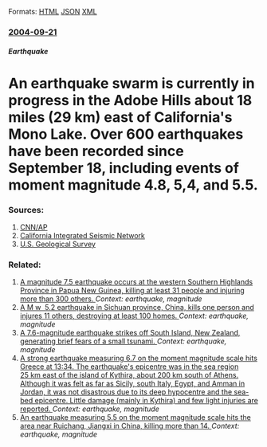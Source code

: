 
Formats: [HTML](/news/2004/09/21/an-earthquake-swarm-is-currently-in-progress-in-the-adobe-hills-about-18-miles-29-km-east-of-california-s-mono-lake-over-600-earthquakes.html)  [JSON](/news/2004/09/21/an-earthquake-swarm-is-currently-in-progress-in-the-adobe-hills-about-18-miles-29-km-east-of-california-s-mono-lake-over-600-earthquakes.json)  [XML](/news/2004/09/21/an-earthquake-swarm-is-currently-in-progress-in-the-adobe-hills-about-18-miles-29-km-east-of-california-s-mono-lake-over-600-earthquakes.xml)  

### [2004-09-21](/news/2004/09/21/index.md)

##### Earthquake
#  An earthquake swarm is currently in progress in the Adobe Hills about 18 miles (29 km) east of California's Mono Lake. Over 600 earthquakes have been recorded since September 18, including events of moment magnitude 4.8, 5,4, and 5.5. 




### Sources:

1. [CNN/AP](http://www.cnn.com/2004/US/09/19/earthquake.swarm.ap)
2. [California Integrated Seismic Network](http://www.cisn.org/special/evt.04.09.18/)
3. [U.S. Geological Survey](http://quake.usgs.gov)

### Related:

1. [A magnitude 7.5 earthquake occurs at the western Southern Highlands Province in Papua New Guinea, killing at least 31 people and injuring more than 300 others. ](/news/2018/02/25/a-magnitude-7-5-earthquake-occurs-at-the-western-southern-highlands-province-in-papua-new-guinea-killing-at-least-31-people-and-injuring-mo.md) _Context: earthquake, magnitude_
2. [A M w &nbsp;5.2 earthquake in Sichuan province, China, kills one person and injures 11 others, destroying at least 100 homes. ](/news/2010/01/31/a-m-w-nbsp-5-2-earthquake-in-sichuan-province-china-kills-one-person-and-injures-11-others-destroying-at-least-100-homes.md) _Context: earthquake, magnitude_
3. [ A 7.6-magnitude earthquake strikes off South Island, New Zealand, generating brief fears of a small tsunami. ](/news/2009/07/15/a-7-6-magnitude-earthquake-strikes-off-south-island-new-zealand-generating-brief-fears-of-a-small-tsunami.md) _Context: earthquake, magnitude_
4. [ A strong earthquake measuring 6.7 on the moment magnitude scale hits Greece at 13:34. The earthquake's epicentre was in the sea region 25&nbsp;km east of the island of Kythira, about 200&nbsp;km south of Athens. Although it was felt as far as Sicily, south Italy, Egypt, and Amman in Jordan, it was not disastrous due to its deep hypocentre and the sea-bed epicentre. Little damage (mainly in Kythira) and few light injuries are reported. ](/news/2006/01/8/a-strong-earthquake-measuring-6-7-on-the-moment-magnitude-scale-hits-greece-at-13-34-the-earthquake-s-epicentre-was-in-the-sea-region-25-n.md) _Context: earthquake, magnitude_
5. [ An earthquake measuring 5.5 on the moment magnitude scale hits the area near Ruichang, Jiangxi in China, killing more than 14. ](/news/2005/11/26/an-earthquake-measuring-5-5-on-the-moment-magnitude-scale-hits-the-area-near-ruichang-jiangxi-in-china-killing-more-than-14.md) _Context: earthquake, magnitude_
